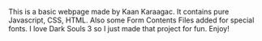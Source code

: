 This is a basic webpage made by Kaan Karaagac.
It contains pure Javascript, CSS, HTML. Also some Form Contents Files added for special fonts.
I love Dark Souls 3 so I just made that project for fun. Enjoy!
